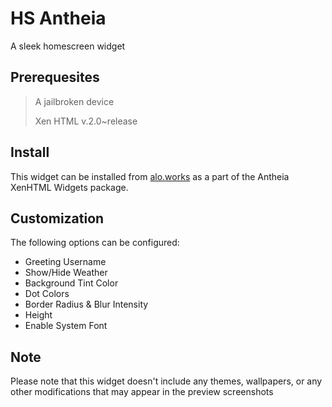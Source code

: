 # HS Antheia
A sleek homescreen widget
## Prerequesites
> A jailbroken device
>
> Xen HTML v.2.0~release
## Install
This widget can be installed from [alo.works](https://alo.works) as a part of the Antheia XenHTML Widgets package.
## Customization
The following options can be configured:
- Greeting Username
- Show/Hide Weather
- Background Tint Color
- Dot Colors
- Border Radius & Blur Intensity
- Height
- Enable System Font
## Note
Please note that this widget doesn't include any themes, wallpapers, or any other modifications that may appear in the preview screenshots

